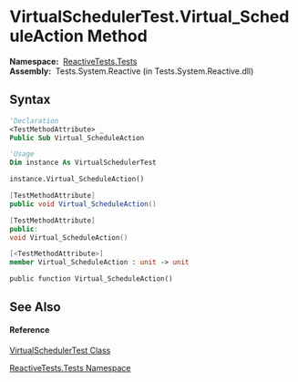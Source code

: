 # VirtualSchedulerTest.Virtual\_ScheduleAction Method

**Namespace:**  [ReactiveTests.Tests](ReactiveTests.Tests\ReactiveTests.Tests.md)  
**Assembly:**  Tests.System.Reactive (in Tests.System.Reactive.dll)

## Syntax

```vb
'Declaration
<TestMethodAttribute> _
Public Sub Virtual_ScheduleAction
```

```vb
'Usage
Dim instance As VirtualSchedulerTest

instance.Virtual_ScheduleAction()
```

```csharp
[TestMethodAttribute]
public void Virtual_ScheduleAction()
```

```c++
[TestMethodAttribute]
public:
void Virtual_ScheduleAction()
```

```fsharp
[<TestMethodAttribute>]
member Virtual_ScheduleAction : unit -> unit 
```

```jscript
public function Virtual_ScheduleAction()
```

## See Also

#### Reference

[VirtualSchedulerTest Class](VirtualSchedulerTest\VirtualSchedulerTest.md)

[ReactiveTests.Tests Namespace](ReactiveTests.Tests\ReactiveTests.Tests.md)
